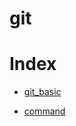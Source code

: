 # git

# Index

- [git_basic](https://github.com/benkim077/TIL/tree/master/git/git_basic)

- [command](https://github.com/benkim077/TIL/tree/master/git/command)